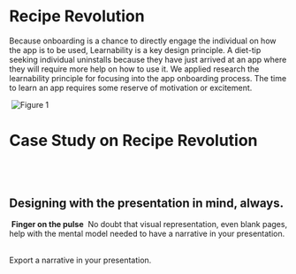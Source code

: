 # Recipe Revolution
Because onboarding is a chance to directly engage the individual on how the app is to be used, Learnability is a key design principle. A diet-tip seeking individual uninstalls because they have just arrived at an app where they will require more help on how to use it.
We applied research the learnability principle for focusing into the app onboarding process.
The time to learn an app requires some reserve of motivation or excitement.

‍
‍![Figure 1](https://cdn.jsdelivr.net/gh/renepacchaux/recipe-revolution@assets/Figure_1-Journey_Assess_Awareness.svg)

# Case Study on Recipe Revolution
## ‍
## Designing with the presentation in mind, always.

**‍**
**Finger on the pulse**
‍
No doubt that visual representation, even blank pages, help with the mental model needed to have a narrative in your presentation.
‍
‍

Export a narrative in your presentation.‍
